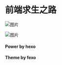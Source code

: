 # 前端求生之路

![图片](./public/images/dearsw1.png)

![图片](./public/images/dearsw1.png)

#### Power by hexo

#### Theme by fexo